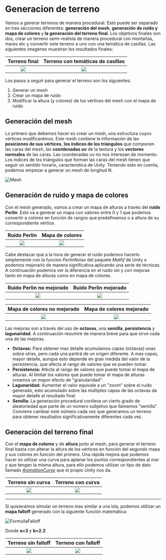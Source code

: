 # Generacion de terreno
Vamos a generar terrenos de manera procedural. Esto puede ser separado en tres secciones diferentes: **generación del mesh**, **generación de ruido y
mapa de colores** y **la generación del terreno final**. Los objetivos finales son dos, crear un terreno semi-realista de manera procedural con montañas, mares etc y convertir este terreno a uno con una temática de casillas. Las siguientes imagenes muestran los resultados finales:


Terreno final |  Terreno con temáticas de casillas
:-------------------------:|:-------------------------:
![](https://user-images.githubusercontent.com/61519721/142904805-f7290eb6-7206-44f0-b7df-cf2a4dde6d0c.PNG)  |  ![](https://user-images.githubusercontent.com/61519721/142904802-de8679c3-3009-42b6-9dbb-8d8a53b8a0f7.PNG)

Los pasos a seguir para generar el terreno son los siguientes:
1. Generar un mesh
2. Crear un mapa de ruido
3. Modificar la altura (y colores) de los vértices del mesh con el mapa de ruido

## Generación del mesh
Lo primero que debemos hacer es crear un mesh, una estructura cuyos vértices modificarémos. Este mesh contiene la información de las **posiciones de sus vértices**, **los índices de los triángulos** que componen las caras del mesh, las **coordenadas uv** de la textura y los **vectores normales** de las caras. Las coordenadas uv no nos interesan de momento. Los índices de los triángulos que forman las caras del mesh tienen que seguir un sentido horario, característica de Unity. Teniendo esto en cuenta, podemos empezar a generar un mesh de longitud N.

![Mesh](https://user-images.githubusercontent.com/61519721/155167002-21225b33-9eb9-4713-b5f3-530a1f134ca1.PNG)

## Generación de ruido y mapa de colores
Con el mesh generado, vamos a crear un mapa de alturas a través del **ruido Perlin**. Esto va a generar un mapa con valores entre 0 y 1 que podemos convertir a colores en función de rangos que predefinamos o a altura de su correspondiente vértice.

Ruido Perlin |  Mapa de colores
:-------------------------:|:-------------------------:
![](https://user-images.githubusercontent.com/61519721/142911369-dadcb3b2-8753-4cdb-91dd-2d78c5e27688.PNG)  |  ![](https://user-images.githubusercontent.com/61519721/142911371-482d28c2-01fd-430d-8ef3-0799b03b749f.PNG)

Cabe destacar que a la hora de generar el ruido podemos hacerlo simplemente con la función *PerlinNoise* del paquete *Mathf* de Unity o podemos mejorarlo de manera significativa aplicando una serie de técnicas. A continuación podemos ver la diferencia en el ruido sin y con mejoras tanto en mapa de alturas como en mapa de colores.

Ruido Perlin no mejorado |  Ruido Perlin mejorado
:-------------------------:|:-------------------------:
![](https://user-images.githubusercontent.com/61519721/142911059-f263652f-c893-4796-9911-0c2639ba7b5d.PNG)  |  ![](https://user-images.githubusercontent.com/61519721/142911069-33af3d0c-84c1-4e5f-9f21-ca517def4d87.PNG)

Mapa de colores no mejorado |  Mapa de colores mejorado
:-------------------------:|:-------------------------:
![](https://user-images.githubusercontent.com/61519721/142911066-770cf526-e0a3-4f05-b46d-7dcd90588471.PNG)  |  ![](https://user-images.githubusercontent.com/61519721/142911063-f5984174-7e4a-4802-9acd-d899759aa00a.PNG)

Las mejoras son a través del uso de **octavas**, una **semilla**, **persistencia** y **lagunaridad**. A continuación resumiré de manera breve para que sirve cada una de las mejoras.

+ **Octavas:** Para obtener mas detalle acumulamos capas (octavas) unas sobre otras, pero cada una partirá de un origen diferente. A mas capas, mayor detalle, aunque esto depende en gran medida del valor de la persistencia, que afecta al rango de valores que se pueden tomar.
+ **Persistencia:** Afecta al rango de valores que puede tomar el mapa de alturas. Al limitar los valores que puede tomar el mapa de alturas creamos un mayor efecto de "granularidad".
+ **Lagunaridad:** Aumentar el valor equivale a un "zoom" sobre el ruido generado, esto acumulado sobre las múltiples capas de las octavas da mayor detalle al resultado final.
+ **Semilla:** La generación procedural conlleva un cierto grado de aleatoriedad que parte de un número subjetivo que llamamos "semilla". Conviene cambiar este número cada vez que generamos un terreno para obtener resultados significativamente diferentes cada vez.


## Generación del terreno final

Con el **mapa de colores** y de **altura** junto al mesh, para generar el terreno final basta con alterar la altura de los vértices en función del segundo mapa y sus colores en función del primero. Una rápida mejora que podemos hacer es utilizar una curva para aplanar los puntos correspondientes al mar y que tengan la misma altura, para ello podemos utilizar un tipo de dato llamado [*AnimationCurve*](https://docs.unity3d.com/ScriptReference/AnimationCurve.html) que el propio Unity nos da.

Terreno sin curva |  Terreno con curva
:-------------------------:|:-------------------------:
![](https://user-images.githubusercontent.com/61519721/155173294-9125722a-326d-421f-81fa-463f70fae015.PNG)  |  ![](https://user-images.githubusercontent.com/61519721/155173302-2602cf0a-7925-4335-ada1-a0ec2d170c54.PNG)


--------------------------------------------------
Si quisieramos simular un terreno mas similar a una isla, podemos utilizar un **mapa falloff** generado con la siguiente función matemática:

![FormullaFalloff](https://user-images.githubusercontent.com/61519721/155172769-d2caa246-6050-4345-9ac8-fcd6bce26392.PNG)

Donde **a=3** y **b=2.2**.

Terreno sin falloff |  Terreno con falloff
:-------------------------:|:-------------------------:
![](https://user-images.githubusercontent.com/61519721/155172936-c40a56aa-224f-40ba-a022-0b2481f8f254.PNG)  |  ![](https://user-images.githubusercontent.com/61519721/155172928-c59e221a-8f16-4a10-9968-c391b7c77dfd.PNG)

